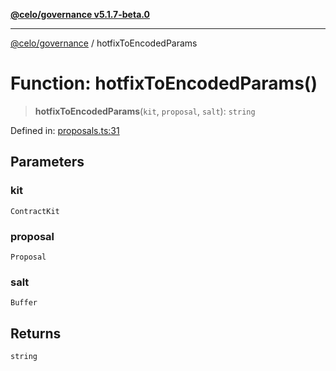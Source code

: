 [**@celo/governance v5.1.7-beta.0**](../README.md)

***

[@celo/governance](../README.md) / hotfixToEncodedParams

# Function: hotfixToEncodedParams()

> **hotfixToEncodedParams**(`kit`, `proposal`, `salt`): `string`

Defined in: [proposals.ts:31](https://github.com/celo-org/developer-tooling/blob/master/packages/sdk/governance/src/proposals.ts#L31)

## Parameters

### kit

`ContractKit`

### proposal

`Proposal`

### salt

`Buffer`

## Returns

`string`
